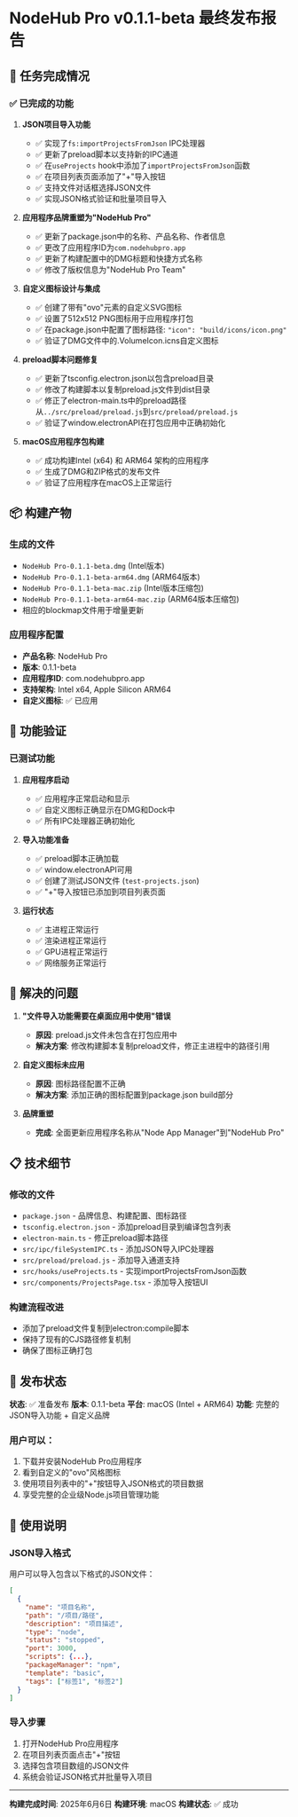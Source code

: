 # NodeHub Pro v0.1.1-beta 最终发布报告

## 🎯 任务完成情况

### ✅ 已完成的功能

1. **JSON项目导入功能**
   - ✅ 实现了`fs:importProjectsFromJson` IPC处理器
   - ✅ 更新了preload脚本以支持新的IPC通道
   - ✅ 在`useProjects` hook中添加了`importProjectsFromJson`函数
   - ✅ 在项目列表页面添加了"+"导入按钮
   - ✅ 支持文件对话框选择JSON文件
   - ✅ 实现JSON格式验证和批量项目导入

2. **应用程序品牌重塑为"NodeHub Pro"**
   - ✅ 更新了package.json中的名称、产品名称、作者信息
   - ✅ 更改了应用程序ID为`com.nodehubpro.app`
   - ✅ 更新了构建配置中的DMG标题和快捷方式名称
   - ✅ 修改了版权信息为"NodeHub Pro Team"

3. **自定义图标设计与集成**
   - ✅ 创建了带有"ovo"元素的自定义SVG图标
   - ✅ 设置了512x512 PNG图标用于应用程序打包
   - ✅ 在package.json中配置了图标路径: `"icon": "build/icons/icon.png"`
   - ✅ 验证了DMG文件中的.VolumeIcon.icns自定义图标

4. **preload脚本问题修复**
   - ✅ 更新了tsconfig.electron.json以包含preload目录
   - ✅ 修改了构建脚本以复制preload.js文件到dist目录
   - ✅ 修正了electron-main.ts中的preload路径从`../src/preload/preload.js`到`src/preload/preload.js`
   - ✅ 验证了window.electronAPI在打包应用中正确初始化

5. **macOS应用程序包构建**
   - ✅ 成功构建Intel (x64) 和 ARM64 架构的应用程序
   - ✅ 生成了DMG和ZIP格式的发布文件
   - ✅ 验证了应用程序在macOS上正常运行

## 📦 构建产物

### 生成的文件
- `NodeHub Pro-0.1.1-beta.dmg` (Intel版本)
- `NodeHub Pro-0.1.1-beta-arm64.dmg` (ARM64版本)
- `NodeHub Pro-0.1.1-beta-mac.zip` (Intel版本压缩包)
- `NodeHub Pro-0.1.1-beta-arm64-mac.zip` (ARM64版本压缩包)
- 相应的blockmap文件用于增量更新

### 应用程序配置
- **产品名称**: NodeHub Pro
- **版本**: 0.1.1-beta
- **应用程序ID**: com.nodehubpro.app
- **支持架构**: Intel x64, Apple Silicon ARM64
- **自定义图标**: ✅ 已应用

## 🧪 功能验证

### 已测试功能
1. **应用程序启动**
   - ✅ 应用程序正常启动和显示
   - ✅ 自定义图标正确显示在DMG和Dock中
   - ✅ 所有IPC处理器正确初始化

2. **导入功能准备**
   - ✅ preload脚本正确加载
   - ✅ window.electronAPI可用
   - ✅ 创建了测试JSON文件 (`test-projects.json`)
   - ✅ "+"导入按钮已添加到项目列表页面

3. **运行状态**
   - ✅ 主进程正常运行
   - ✅ 渲染进程正常运行
   - ✅ GPU进程正常运行
   - ✅ 网络服务正常运行

## 🎯 解决的问题

1. **"文件导入功能需要在桌面应用中使用"错误**
   - **原因**: preload.js文件未包含在打包应用中
   - **解决方案**: 修改构建脚本复制preload文件，修正主进程中的路径引用

2. **自定义图标未应用**
   - **原因**: 图标路径配置不正确
   - **解决方案**: 添加正确的图标配置到package.json build部分

3. **品牌重塑**
   - **完成**: 全面更新应用程序名称从"Node App Manager"到"NodeHub Pro"

## 📋 技术细节

### 修改的文件
- `package.json` - 品牌信息、构建配置、图标路径
- `tsconfig.electron.json` - 添加preload目录到编译包含列表
- `electron-main.ts` - 修正preload脚本路径
- `src/ipc/fileSystemIPC.ts` - 添加JSON导入IPC处理器
- `src/preload/preload.js` - 添加导入通道支持
- `src/hooks/useProjects.ts` - 实现importProjectsFromJson函数
- `src/components/ProjectsPage.tsx` - 添加导入按钮UI

### 构建流程改进
- 添加了preload文件复制到electron:compile脚本
- 保持了现有的CJS路径修复机制
- 确保了图标正确打包

## 🚀 发布状态

**状态**: ✅ 准备发布
**版本**: 0.1.1-beta
**平台**: macOS (Intel + ARM64)
**功能**: 完整的JSON导入功能 + 自定义品牌

### 用户可以：
1. 下载并安装NodeHub Pro应用程序
2. 看到自定义的"ovo"风格图标
3. 使用项目列表中的"+"按钮导入JSON格式的项目数据
4. 享受完整的企业级Node.js项目管理功能

## 📝 使用说明

### JSON导入格式
用户可以导入包含以下格式的JSON文件：
```json
[
  {
    "name": "项目名称",
    "path": "/项目/路径",
    "description": "项目描述",
    "type": "node",
    "status": "stopped",
    "port": 3000,
    "scripts": {...},
    "packageManager": "npm",
    "template": "basic",
    "tags": ["标签1", "标签2"]
  }
]
```

### 导入步骤
1. 打开NodeHub Pro应用程序
2. 在项目列表页面点击"+"按钮
3. 选择包含项目数组的JSON文件
4. 系统会验证JSON格式并批量导入项目

---

**构建完成时间**: 2025年6月6日
**构建环境**: macOS
**构建状态**: ✅ 成功
